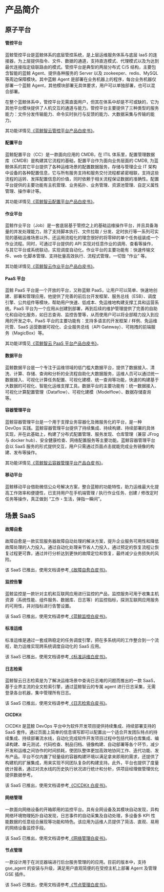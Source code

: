 # 产品简介

## 原子平台

#### 管控平台

蓝鲸管控平台是蓝鲸体系的底层管控系统，是上层运维服务体系与底层 IaaS 的连接器，为上层提供指令、文件、数据的通道，支持直连模式、代理模式以及为达到最优连接指定级联路由的模式。管控平台是典型的两层分布式 C/S 结构，主要包含智能的蓝鲸 Agent、提供各种服务的 Server 以及 zookeeper、redis、MySQL 等周边保障模块。其中蓝鲸 Agent 是部署在业务机器上的程序，每台业务机器仅部署一个蓝鲸 Agent，其他模块部署无具体要求，用户可以单独部署，也可以混合部署。

在整个蓝鲸体系中，管控平台无需直面用户，但其在体系中却是不可或缺的，它为其他平台模块提供了人机交互的通道与能力。管控平台主要提供了三种类型的服务能力：文件分发传输能力、命令实时执行与反馈的能力、大数据采集与传输的能力。

其功能详情见[《蓝鲸智云管控平台产品白皮书》](5.1/管控平台/产品简介/README.md)。

#### 配置平台
蓝鲸配置平台（CC）是一款面向应用的 CMDB，在 ITIL 体系里，配置管理数据库（CMDB）是构建其它流程的基础，配置平台作为面向业务层面的 CMDB, 为蓝鲸体系的其它平台提供了各种运维场景的配置数据服务，存储与管理企业 IT 架构中设备的各种配置信息，它与所有服务支持和服务交付流程都紧密相联，支持这些流程的运转、发挥配置信息的价值，同时依赖于相关流程保证数据的准确性。配置平台提供的主要功能有主机管理、业务拓扑、业务管理、资源池管理、自定义属性管理、操作审计等。

其功能详情见[《蓝鲸智云配置平台产品白皮书》](5.1/配置平台/产品简介/README.md)。

#### 作业平台
蓝鲸作业平台（Job）是一套底层基于管控之上的基础运维操作平台，并且具备海量的并发处理能力，除了支持脚本执行、文件拉取 / 分发、定时执行等一系列可实现的基础运维场景以外，还运用流程化的理念很好的将零碎的单个任务组装成一个作业流程。同时，可通过平台提供的 API 实现对任意作业的调用、查看等操作，与其它平台或系统联动，实现调度自动化。作业平台的主要功能有：快速传输文件、web 化脚本管理、支持批量高效执行、流程式管理，一切皆 “作业” 等。

其功能详情见[《蓝鲸智云作业平台产品白皮书》](5.1/作业平台/产品介绍/产品介绍.md)。

#### PaaS 平台
蓝鲸 PaaS 平台是一个开放的平台，又称蓝鲸 PaaS，让用户可以简单、快速地创建、部署和管理应用，他提供了完善的前后台开发框架、服务总线（ESB）、调度引擎、公共组件等模块，帮助用户快速、低成本、免运维地构建支撑工具和运营系统。PaaS 平台为一个应用从创建到部署，再到后续的维护管理提供了完善的自助化和自动化服务，如日志查询、监控告警等，从而使用户可以将全部精力投入到应用的开发之中。PaaS 平台的主要功能有：支持多语言的开发框架 / 样例、免运维托管、SaaS 运营数据可视化、企业服务总线（API Gateway）、可拖拽的前端服务（MagicBox）等。

其功能详情见[《蓝鲸智云 PaaS 平台产品白皮书》](5.1/PaaS平台/产品简介/README.md)。

#### 数据平台

蓝鲸数据平台是一个专注于运维领域的低门槛大数据平台，提供了数据接入、清洗、计算、存储、查询和分析的全流程自助化大数据服务，运维人员可以通过统一数据接入、可视化计算任务配置、可视化建模、统一查询等功能，快速的构建基于大数据的可视化、智能化运维支撑工具。数据平台的主要功能有：统一数据接入、可视化计算配置管理（Dataflow）、可视化建模（Modelflow）、数据存储查询等。

#### 容器管理平台

蓝鲸容器管理平台是一个用于支撑业务容器化及微服务化的平台，是一种 DevOps 实践。蓝鲸容器管理平台提供了持续集成、持续构建、持续部署的具体实现，并在此基础上，构建了分布式配置管理、服务发现、仓库管理（兼容 JFrog 与 docker hub）、安全健康检查、网络配置服务等主要功能。蓝鲸容器管理平台会以 SaaS 服务的形式提供交互，用户只需通过页面点击就能完成业务镜像的构建、发布等操作。

其功能详情见[《蓝鲸智云容器管理平台产品白皮书》](5.1/bcs/Introduction/README.md)。

#### 移动平台

蓝鲸移动平台借助微信公众号解决方案，整合蓝鲸的功能特性，助力运维最大化提高工作效率和便捷性，已支持用户在手机端管理 / 执行作业任务、创建 / 修改定时任务等操作，真正做到 “工作・生活，弹指一瞬间”。

## 场景 SaaS

#### 故障自愈

故障自愈是一款实现服务器故障自动处理的解决方案，提升企业服务可用性和降低故障处理的人力投入。通过自动化处理来节省人力投入，通过预定的恢复流程让恢复过程更可靠，通过并行分析达到更快的故障定位和恢复，最终减少业务损失的风险。

该 SaaS 已推出，使用文档请参考[《故障自愈白皮书》](5.1/FTA/Intro/README.md)。

#### 监控告警

蓝鲸监控是一款针对主机和互联网应用进行监控的产品，监控服务可用于收集主机资源（系统性能、组件服务、数据库、日志等）的监控指标，探测互联网应用服务的可用性，并对指标进行告警设置。

该 SaaS 已推出，使用文档请参考[《蓝鲸监控白皮书》](5.1/蓝鲸监控/产品简介/README.md)。

#### 标准运维

标准运维是通过一套成熟稳定的任务调度引擎，把在多系统间的工作整合到一个流程，助力运维实现跨系统调度自动化的 SaaS 应用。

该 SaaS 已推出，使用文档请参考[《标准运维白皮书》](5.1/标准运维/产品简介/README.md)。

#### 日志检索

蓝鲸智云日志检索是为了解决运维场景中查询日志难的问题而推出的一款 SaaS，基于业界主流的全文检索引擎，通过蓝鲸智云的专属 agent 进行日志采集，无需登录各台机器，集中管理所有日志。

该 SaaS 已推出，使用文档请参考[《日志检索白皮书》](5.1/日志检索/产品简介.md)。

#### CICDKit

CICDKit 是蓝鲸 DevOps 平台中为软件开发项目提供持续集成、持续部署支持的 SaaS 套件。通过页面上简单的信息填写即可以配置出一个适合开发团队特点的持续集成、持续部署流水线，自动化完成软件开发项目过程中包括代码仓库集成、编译构建、单元测试、代码检查、制品归档、镜像构建、自动部署等各个环节，减少开发和运维之间协作的时间损耗，使团队整体更加高效地协同工作、迭代功能、发布产品。平台不仅内置了轻量级的容器构建环境以满足拿来即用的需求，还提供了构建机的扩展集成，用来实现不同团队复杂的构建支持。此外，平台也提供了度量统计报表，通过对流水线的历史执行状况进行统计和分析，供项目经理做管理优化提供数据参考。

该 SaaS 已推出，使用文档请参考[《CICDKit 白皮书》](5.1/CICDKit/README.md)。

#### 网络管理

一款面向网络设备的开箱即用的监控平台。具有全网设备及其模块自动发现，异构网络环境物理拓扑自动发现，日志事件的自动采集及自动处理，多设备多 KPI 性能数据的任意组合展现等功能和特色。该应用为运维人员提供了简洁、直观、易用的网络设备监控手段。

该 SaaS 已推出，使用文档请参考[《网络管理白皮书》](5.1/网络管理/README.md)。

#### 节点管理

一款设计用于在浏览器端进行后台服务管理的的应用。目前的版本中，支持 gse_agent 的安装与升级，满足用户直观简便的在受控主机上部署 Agent 及管理 GSE 插件。

该 SaaS 已推出，使用文档请参考[《节点管理白皮书》](5.1/节点管理/README.md)。
